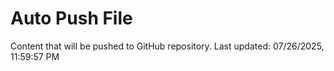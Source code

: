 # Auto Push File

Content that will be pushed to GitHub repository.
Last updated: 07/26/2025, 11:59:57 PM